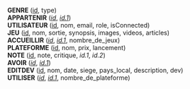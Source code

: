 **GENRE** (<ins>id</ins>, type)  
**APPARTENIR** (<ins>_id_</ins>, <ins>_id.1_</ins>)  
**UTILISATEUR** (<ins>id</ins>, nom, email, role, isConnected)  
**JEU** (<ins>id</ins>, nom, sortie, synopsis, images, videos, articles)  
**ACCUEILLIR** (<ins>_id_</ins>, <ins>_id.1_</ins>, nombre_de_jeux)  
**PLATEFORME** (<ins>id</ins>, nom, prix, lancement)  
**NOTE** (<ins>id</ins>, note, critique, _id.1_, _id.2_)  
**AVOIR** (<ins>_id_</ins>, <ins>_id.1_</ins>)  
**EDITDEV** (<ins>id</ins>, nom, date, siege, pays_local, description, dev)  
**UTILISER** (<ins>_id_</ins>, <ins>_id.1_</ins>, nombre_de_plateforme)